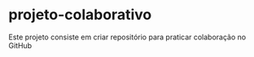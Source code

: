 # projeto-colaborativo
Este projeto consiste em criar repositório para praticar colaboração no GitHub
